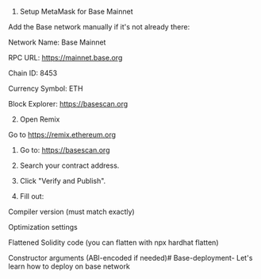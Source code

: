 1. Setup MetaMask for Base Mainnet

Add the Base network manually if it's not already there:

Network Name: Base Mainnet

RPC URL: https://mainnet.base.org

Chain ID: 8453

Currency Symbol: ETH

Block Explorer: https://basescan.org

2. Open Remix

Go to https://remix.ethereum.org


1. Go to: https://basescan.org


2. Search your contract address.


3. Click "Verify and Publish".


4. Fill out:

Compiler version (must match exactly)

Optimization settings

Flattened Solidity code (you can flatten with npx hardhat flatten)

Constructor arguments (ABI-encoded if needed)# Base-deployment-
Let's learn how to deploy on base network 

